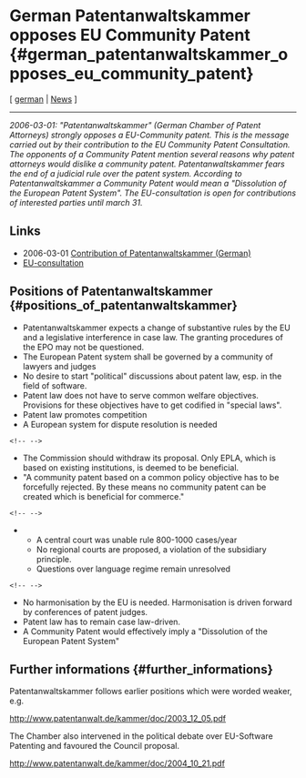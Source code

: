 # German Patentanwaltskammer opposes EU Community Patent {#german_patentanwaltskammer_opposes_eu_community_patent}

\[ [ german](Patentanwaltskammer060301De "wikilink") \| [
News](SwpatcninoEn "wikilink") \]

------------------------------------------------------------------------

*2006-03-01: \"Patentanwaltskammer\" (German Chamber of Patent
Attorneys) strongly opposes a EU-Community patent. This is the message
carried out by their contribution to the EU Community Patent
Consultation. The opponents of a Community Patent mention several
reasons why patent attorneys would dislike a community patent.
Patentanwaltskammer fears the end of a judicial rule over the patent
system. According to Patentanwaltskammer a Community Patent would mean a
\"Dissolution of the European Patent System\". The EU-consultation is
open for contributions of interested parties until march 31.*

## Links

-   2006-03-01 [Contribution of Patentanwaltskammer
    (German)](http://www.patentanwalt.de/kammer/doc/20060301_konsultation_pak.pdf "wikilink")
-   [EU-consultation](http://europa.eu.int/comm/internal_market/indprop/patent/consultation_en.htm "wikilink")

## Positions of Patentanwaltskammer {#positions_of_patentanwaltskammer}

-   Patentanwaltskammer expects a change of substantive rules by the EU
    and a legislative interference in case law. The granting procedures
    of the EPO may not be questioned.
-   The European Patent system shall be governed by a community of
    lawyers and judges
-   No desire to start \"political\" discussions about patent law, esp.
    in the field of software.
-   Patent law does not have to serve common welfare objectives.
    Provisions for these objectives have to get codified in \"special
    laws\".
-   Patent law promotes competition
-   A European system for dispute resolution is needed

```{=html}
<!-- -->
```
-   The Commission should withdraw its proposal. Only EPLA, which is
    based on existing institutions, is deemed to be beneficial.
-   \"A community patent based on a common policy objective has to be
    forcefully rejected. By these means no community patent can be
    created which is beneficial for commerce.\"

```{=html}
<!-- -->
```
-   -   A central court was unable rule 800-1000 cases/year
    -   No regional courts are proposed, a violation of the subsidiary
        principle.
    -   Questions over language regime remain unresolved

```{=html}
<!-- -->
```
-   No harmonisation by the EU is needed. Harmonisation is driven
    forward by conferences of patent judges.
-   Patent law has to remain case law-driven.
-   A Community Patent would effectively imply a \"Dissolution of the
    European Patent System\"

## Further informations {#further_informations}

Patentanwaltskammer follows earlier positions which were worded weaker,
e.g.

<http://www.patentanwalt.de/kammer/doc/2003_12_05.pdf>

The Chamber also intervened in the political debate over EU-Software
Patenting and favoured the Council proposal.

<http://www.patentanwalt.de/kammer/doc/2004_10_21.pdf>
